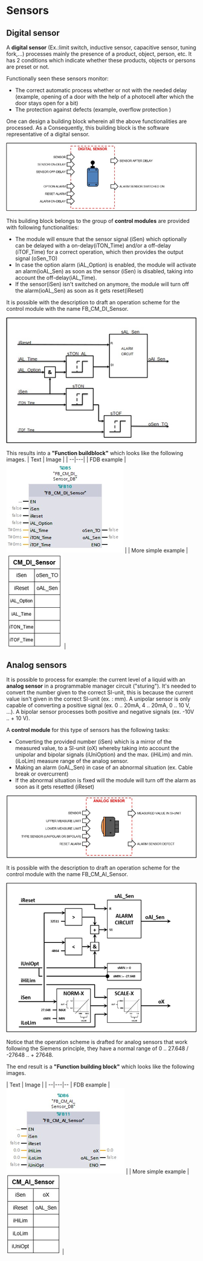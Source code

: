 # Sensors
## Digital sensor
A **digital sensor** (Ex.:limit switch, inductive sensor, capacitive sensor, tuning fork,...) processes mainly the presence of a product, object, person, etc. It has 2 conditions which indicate whether these products, objects or persons are preset or not.

Functionally seen these sensors monitor:
- The correct automatic process whether or not with the needed delay (example, opening of a door with the help of a photocell after which the door stays open for a bit)
- The protection against defects (example, overflow protection )

One can design a building block wherein all the above functionalities are processed. As a Consequently, this building block is the software representative of a digital sensor.

![S88 Example Digital Sensor ](../Ad06/Images/ObjectDigitalSensor.jpg)

This building block belongs to the group of **control modules** are provided with following functionalities:
-  The module will ensure that the sensor signal (iSen) which optionally can be delayed with a on-delay(iTON_Time) and/or a off-delay (iTOF_Time) for a correct operation, which then provides the output signal (oSen_TO)
- In case the option alarm (iAL_Option) is enabled, the module will activate an alarm(ioAL_Sen) as soon as the sensor (iSen) is disabled, taking into account the off-delay(iAL_Time).
- If the sensor(iSen) isn't switched on anymore, the module will turn off the alarm(ioAL_Sen) as soon as it gets reset(iReset)

It is possible with the description to draft an operation scheme for the control module with the name FB_CM_DI_Sensor.

![operation scheme control module FB_CM_DI_Sensor ](../Ad06/Images/OperationschemeCMFB_CM_DI_Sensor.jpg)

This results into a **"Function buildblock"** which looks like the following images.
| Text | Image |
| --|---|
| FDB example  | ![TIA image of control module FB_CM_DI_Sensor ](../Ad06/Images/TIA-FB_CM_DI_Sensor.jpg)  |
| More simple example  | ![Simple image of control module FB_CM_DI_Sensor ](../Ad06/Images/SimpleFB_CM_DI_Sensor.jpg)  |

## Analog sensors

It is possible to process for example: the current level of a liquid with an **analog sensor** in a programmable manager circuit ("sturing"). It's needed to convert the number given to the correct SI-unit, this is because the current value isn't given in the correct SI-unit (ex. : mm). A unipolar sensor is only capable of converting a positive signal (ex. 0 .. 20mA, 4 .. 20mA, 0 .. 10 V, ...). A bipolar sensor processes both positive and negative signals (ex. -10V .. + 10 V).

A **control module** for this type of sensors has the following tasks:
- Converting the provided number (iSen) which is a mirror of the measured value, to a SI-unit (oX) whereby taking into account the unipolar and bipolar signals (iUniOption) and the max. (iHiLim) and min. (iLoLim) measure range of the analog sensor.
- Making an alarm (ioAL_Sen) in case of an abnormal situation (ex. Cable break or overcurrent)
- If the abnormal situation is fixed will the module will turn off the alarm as soon as it gets resetted (iReset)

![Object of a analog sensor ](../Ad06/Images/ObjectAnalogSensor.jpg)

It is possible with the description to draft an operation scheme for the control module with the name FB_CM_AI_Sensor.

![Operation scheme control module FB_CM_AI_Sensor ](../Ad06/Images/OperationschemeCMFB_CM_AI_Sensor.jpg)

Notice that the operation scheme is drafted for analog sensors that work following the Siemens principle, they have a normal range of 0 .. 27.648 / -27648 .. + 27648.

The end result is a **"Function building block"** which looks like the following images.

| Text | Image |
| --|---|--
| FDB example  | ![TIA image of control module FB_CM_AI_Sensor ](../Ad06/Images/TIA-FB_CM_AI_Sensor.jpg)  |
| More simple example  | ![Simple image of control module FB_CM_AI_Sensor ](../Ad06/Images/SimpleFB_CM_AI_Sensor.jpg)  |
